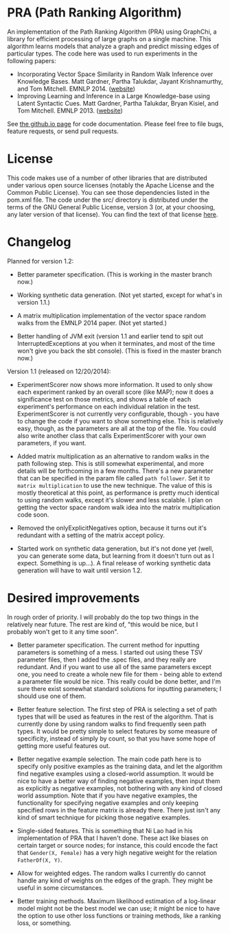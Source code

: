 # PRA (Path Ranking Algorithm)

An implementation of the Path Ranking Algorithm (PRA) using GraphChi, a library for efficient
processing of large graphs on a single machine.  This algorithm learns models that analyze a graph
and predict missing edges of particular types.  The code here was used to run experiments in the
following papers:

* Incorporating Vector Space Similarity in Random Walk Inference over Knowledge Bases.  Matt
  Gardner, Partha Talukdar, Jayant Krishnamurthy, and Tom Mitchell.  EMNLP 2014.
([website](http://rtw.ml.cmu.edu/emnlp2014_vector_space_pra))
* Improving Learning and Inference in a Large Knowledge-base using Latent Syntactic Cues.  Matt
  Gardner, Partha Talukdar, Bryan Kisiel, and Tom Mitchell.  EMNLP 2013.
([website](http://rtw.ml.cmu.edu/emnlp2013_pra))

See [the github.io page](http://matt-gardner.github.io/pra/) for code documentation.  Please feel
free to file bugs, feature requests, or send pull requests.

# License

This code makes use of a number of other libraries that are distributed under various open source
licenses (notably the Apache License and the Common Public License).  You can see those
dependencies listed in the pom.xml file.  The code under the src/ directory is distributed under
the terms of the GNU General Public License, version 3 (or, at your choosing, any later version of
that license).  You can find the text of that license
[here](http://www.gnu.org/licenses/gpl-3.0.txt).

# Changelog

Planned for version 1.2:

- Better parameter specification. (This is working in the master branch now.)

- Working synthetic data generation.  (Not yet started, except for what's in version 1.1.)

- A matrix multiplication implementation of the vector space random walks from the EMNLP 2014
  paper.  (Not yet started.)

- Better handling of JVM exit (version 1.1 and earlier tend to spit out InterruptedExceptions at 
  you when it terminates, and most of the time won't give you back the sbt console).  (This is 
fixed in the master branch now.)

Version 1.1 (released on 12/20/2014):

- ExperimentScorer now shows more information.  It used to only show each experiment ranked by an
  overall score (like MAP); now it does a significance test on those metrics, and shows a table of
each experiment's performance on each individual relation in the test.  ExperimentScorer is not
currently very configurable, though - you have to change the code if you want to show something
else.  This is relatively easy, though, as the parameters are all at the top of the file.  You
could also write another class that calls ExperimentScorer with your own parameters, if you want.

- Added matrix multiplication as an alternative to random walks in the path following step.  This
  is still somewhat experimental, and more details will be forthcoming in a few months.  There's a
new parameter that can be specified in the param file called `path follower`.  Set it to `matrix
multiplication` to use the new technique.  The value of this is mostly theoretical at this point,
as performance is pretty much identical to using random walks, except it's slower and less
scalable.  I plan on getting the vector space random walk idea into the matrix multiplication code
soon.

- Removed the onlyExplicitNegatives option, because it turns out it's redundant with a setting of
  the matrix accept policy.

- Started work on synthetic data generation, but it's not done yet (well, you can generate some
  data, but learning from it doesn't turn out as I expect.  Something is up...).  A final release
of working synthetic data generation will have to wait until version 1.2.

# Desired improvements

In rough order of priority.  I will probably do the top two things in the relatively near future.
The rest are kind of, "this would be nice, but I probably won't get to it any time soon".

- Better parameter specification.  The current method for inputting parameters is something of a
  mess.  I started out using these TSV parameter files, then I added the .spec files, and they
really are redundant.  And if you want to use all of the same parameters except one, you need to
create a whole new file for them - being able to extend a parameter file would be nice.  This
really could be done better, and I'm sure there exist somewhat standard solutions for inputting
parameters; I should use one of them.

- Better feature selection.  The first step of PRA is selecting a set of path types that will be
  used as features in the rest of the algorithm.  That is currently done by using random walks to
find frequently seen path types.  It would be pretty simple to select features by some measure of
specificity, instead of simply by count, so that you have some hope of getting more useful features
out.

- Better negative example selection.  The main code path here is to specify only positive examples
  as the training data, and let the algorithm find negative examples using a closed-world
assumption.  It would be nice to have a better way of finding negative examples, then input them
as explicitly as negative examples, not bothering with any kind of closed world assumption.  Note
that if you have negative examples, the functionality for specifying negative examples and only
keeping specified rows in the feature matrix is already there.  There just isn't any kind of smart
technique for picking those negative examples.

- Single-sided features.  This is something that Ni Lao had in his implementation of PRA that I
  haven't done.  These act like biases on certain target or source nodes; for instance, this could
encode the fact that `Gender(X, Female)` has a very high negative weight for the relation
`FatherOf(X, Y)`.

- Allow for weighted edges.  The random walks I currently do cannot handle any kind of weights on
  the edges of the graph.  They might be useful in some circumstances.

- Better training methods.  Maximum likelihood estimation of a log-linear model might not be the
  best model we can use; it might be nice to have the option to use other loss functions or
training methods, like a ranking loss, or something.
